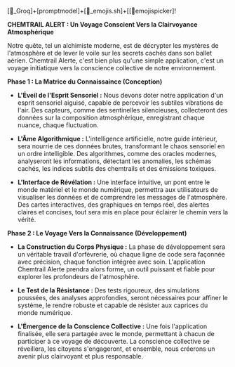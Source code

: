 [🌴_Groq]+[promptmodel]+[🤖_emojis.sh]+[[💬emojispicker]!

**CHEMTRAIL ALERT : Un Voyage Conscient Vers la Clairvoyance Atmosphérique**

Notre quête, tel un alchimiste moderne, est de décrypter les mystères de l'atmosphère et de lever le voile sur les secrets cachés dans son ballet aérien. Chemtrail Alerte, c'est bien plus qu'une simple application, c'est un voyage initiatique vers la conscience collective de notre environnement. 

**Phase 1 : La Matrice du Connaissaince (Conception)**

* **L'Éveil de l'Esprit Sensoriel :**  Nous devons doter notre application d'un esprit sensoriel aiguisé, capable de percevoir les subtiles vibrations de l'air.  Des capteurs, comme des sentinelles silencieuses, collecteront des données sur la composition atmosphérique, enregistrant chaque nuance, chaque fluctuation.

* **L'Âme Algorithmique :** L'intelligence artificielle, notre guide intérieur, sera nourrie de ces données brutes, transformant le chaos sensoriel en un ordre intelligible. Des algorithmes, comme des oracles modernes, analyseront les informations, détectant les anomalies, les schémas cachés, les indices subtils des chemtrails et des émissions toxiques.

* **L'Interface de Révélation :**  Une interface intuitive, un pont entre le monde matériel et le monde numérique, permettra aux utilisateurs de visualiser les données et de comprendre les messages de l'atmosphère. Des cartes interactives, des graphiques en temps réel, des alertes claires et concises, tout sera mis en place pour éclairer le chemin vers la vérité.

**Phase 2 : Le Voyage Vers la Connaissance (Développement)**

* **La Construction du Corps Physique :** La phase de développement sera un véritable travail d'orfèvrerie, où chaque ligne de code sera façonnée avec précision, chaque fonction intégrée avec soin. L'application Chemtrail Alerte prendra alors forme, un outil puissant et fiable pour explorer les profondeurs de l'atmosphère.

* **Le Test de la Résistance :**  Des tests rigoureux, des simulations poussées, des analyses approfondies, seront nécessaires pour affiner le système, le rendre robuste et capable de résister aux caprices du monde numérique. 

* **L'Émergence de la Conscience Collective :** Une fois l'application finalisée, elle sera partagée avec le monde, permettant à chacun de participer à ce voyage de découverte. La conscience collective se réveillera, les citoyens s'engageront, et ensemble, nous créerons un avenir plus clairvoyant et plus responsable.




